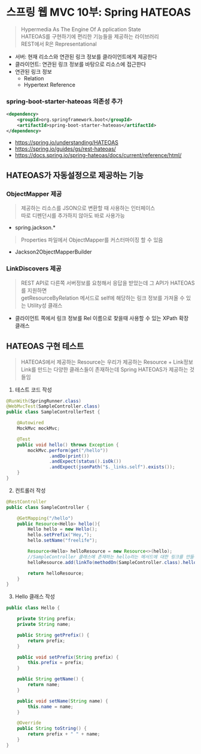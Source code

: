 # 스프링 웹 MVC 10부: Spring HATEOAS
> Hypermedia ​A​s ​T​he ​E​ngine ​O​f A​ ​pplication ​S​tate  
> HATEOAS를 구현하기에 편리한 기능들을 제공하는 라이브러리  
> REST에서 R은 Representational  
- 서버: 현재 리소스와 ​연관된 링크 정보​를 클라이언트에게 제공한다
- 클라이언트: ​연관된 링크 정보​를 바탕으로 리소스에 접근한다
- 연관된 링크 정보
  - Rel​ation
  - H​ypertext ​Ref​erence

### spring-boot-starter-hateoas 의존성 추가
```xml
<dependency>
    <groupId>org.springframework.boot</groupId>
    <artifactId>spring-boot-starter-hateoas</artifactId>
</dependency>
```
- https://spring.io/understanding/HATEOAS
- https://spring.io/guides/gs/rest-hateoas/
- https://docs.spring.io/spring-hateoas/docs/current/reference/html/

## HATEOAS가 자동설정으로 제공하는 기능
### ObjectMapper 제공
> 제공하는 리소스를 JSON으로 변환할 때 사용하는 인터페이스  
> 따로 디펜던시를 추가하지 않아도 바로 사용가능  
- spring.jackson.*  
> Properties 파일에서 ObjectMapper를 커스터마이징 할 수 있음  
- Jackson2ObjectMapperBuilder  

### LinkDiscovers 제공
> REST API로 다른쪽 서버정보를 요청해서 응답을 받았는데 그 API가 HATEOAS를 지원하면  
> getResourceByRelation 메서드로 self에 해당하는 링크 정보를 가져올 수 있는 Utility성 클래스  
- 클라이언트 쪽에서 링크 정보를 Rel 이름으로 찾을때 사용할 수 있는 XPath 확장 클래스

## HATEOAS 구현 테스트
> HATEOAS에서 제공하는 Resource는 우리가 제공하는 Resource + Link정보  
> Link를 만드는 다양한 클래스들이 존재하는데 Spring HATEOAS가 제공하는 것들임  

1. 테스트 코드 작성
```java
@RunWith(SpringRunner.class)
@WebMvcTest(SampleController.class)
public class SampleControllerTest {

    @Autowired
    MockMvc mockMvc;

    @Test
    public void hello() throws Exception {
        mockMvc.perform(get("/hello"))
                .andDo(print())
                .andExpect(status().isOk())
                .andExpect(jsonPath("$._links.self").exists());
    }
}
```

2. 컨트롤러 작성
```java
@RestController
public class SampleController {

    @GetMapping("/hello")
    public Resource<Hello> hello(){
        Hello hello = new Hello();
        hello.setPrefix("Hey,");
        hello.setName("freelife");

        Resource<Hello> helloResource = new Resource<>(hello);
        //SampleController 클래스에 존재하는 hello라는 메서드에 대한 링크를 만들어서 self라는 릴레이션을 만들어서 추가함
        helloResource.add(linkTo(methodOn(SampleController.class).hello()).withSelfRel());

        return helloResource;
    }
}
```

3. Hello 클래스 작성
```java
public class Hello {

    private String prefix;
    private String name;

    public String getPrefix() {
        return prefix;
    }

    public void setPrefix(String prefix) {
        this.prefix = prefix;
    }

    public String getName() {
        return name;
    }

    public void setName(String name) {
        this.name = name;
    }

    @Override
    public String toString() {
        return prefix + " " + name;
    }
}
```